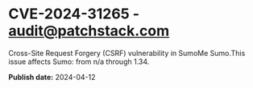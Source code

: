 # CVE-2024-31265 - audit@patchstack.com

Cross-Site Request Forgery (CSRF) vulnerability in SumoMe Sumo.This issue affects Sumo: from n/a through 1.34.



**Publish date:** 2024-04-12
